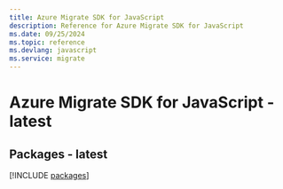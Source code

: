 ```yaml
---
title: Azure Migrate SDK for JavaScript
description: Reference for Azure Migrate SDK for JavaScript
ms.date: 09/25/2024
ms.topic: reference
ms.devlang: javascript
ms.service: migrate
---
```

# Azure Migrate SDK for JavaScript - latest
## Packages - latest
[!INCLUDE [packages](migrate-index.md)]